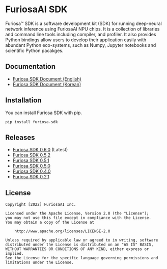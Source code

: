 # FuriosaAI SDK

Furiosa™ SDK is a software development kit (SDK) for running deep-neural network inference using FuriosaAI NPU chips. It is a collection of libraries and command line tools including compiler, and profiler. It also provides Python bindings allow users to develop their application easily with abundant Python eco-systems, such as Numpy, Jupyter notebooks and scientific Python pacakges.

## Documentation
* [Furiosa SDK Document (English)](https://furiosa-ai.github.io/docs/latest/en)
* [Furiosa SDK Document (Korean)](https://furiosa-ai.github.io/docs/latest/ko)

## Installation

You can install Furiosa SDK with pip.

```
pip install furiosa-sdk
```

## Releases
* [Furiosa SDK 0.6.0](https://github.com/furiosa-ai/furiosa-sdk/releases/tag/v0.6.0) (Latest)
* [Furiosa SDK 0.5.2](https://github.com/furiosa-ai/furiosa-sdk/releases/tag/v0.5.2)
* [Furiosa SDK 0.5.1](https://github.com/furiosa-ai/furiosa-sdk/releases/tag/v0.5.1)
* [Furiosa SDK 0.5.0](https://github.com/furiosa-ai/furiosa-sdk/releases/tag/v0.5.0)
* [Furiosa SDK 0.4.0](https://github.com/furiosa-ai/furiosa-sdk/releases/tag/v0.4.0)
* [Furiosa SDK 0.2.1](https://github.com/furiosa-ai/furiosa-sdk/releases/tag/v0.2.1)

## License

```
Copyright [2022] FuriosaAI Inc.

Licensed under the Apache License, Version 2.0 (the "License");
you may not use this file except in compliance with the License.
You may obtain a copy of the License at

    http://www.apache.org/licenses/LICENSE-2.0

Unless required by applicable law or agreed to in writing, software
distributed under the License is distributed on an "AS IS" BASIS,
WITHOUT WARRANTIES OR CONDITIONS OF ANY KIND, either express or implied.
See the License for the specific language governing permissions and
limitations under the License.
```